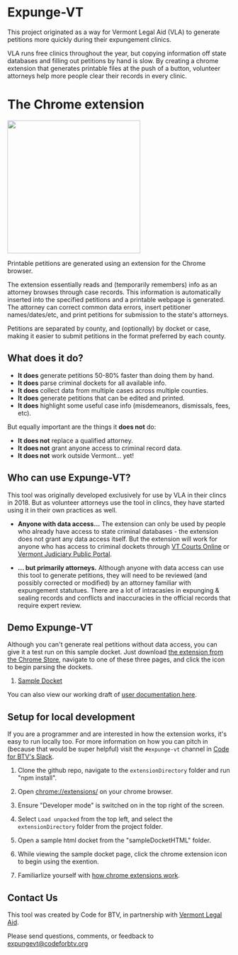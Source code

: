 # Expunge-VT

This project originated as a way for Vermont Legal Aid (VLA) to generate petitions more quickly during their expungement clinics.

VLA runs free clinics throughout the year, but copying information off state databases and filling out petitions by hand is slow. By creating a chrome extension that generates printable files at the push of a button, volunteer attorneys help more people clear their records in every clinic.

# The Chrome extension

[<img src="https://uploads-ssl.webflow.com/5f4f5872323e026126988212/5f56321f2220c927ad18423e_ChromeWebStore_BadgeWBorder_v2_496x150.png" width=300/>](https://chrome.google.com/webstore/detail/expungevt/kkooclhchngcejjphmbafbkkpnaimadn)

Printable petitions are generated using an extension for the Chrome browser.

The extension essentially reads and (temporarily remembers) info as an attorney browses through case records. This information is automatically inserted into the specified petitions and a printable webpage is generated. The attorney can correct common data errors, insert petitioner names/dates/etc, and print petitions for submission to the state's attorneys.

Petitions are separated by county, and (optionally) by docket or case, making it easier to submit petitions in the format preferred by each county.

## What does it do?

- **It does** generate petitions 50-80% faster than doing them by hand.
- **It does** parse criminal dockets for all available info.
- **It does** collect data from multiple cases across multiple counties.
- **It does** generate petitions that can be edited and printed.
- **It does** highlight some useful case info (misdemeanors, dismissals, fees, etc).

But equally important are the things it **does not** do:

- **It does not** replace a qualified attorney.
- **It does not** grant anyone access to criminal record data.
- **It does not** work outside Vermont... yet!

## Who can use Expunge-VT?

This tool was originally developed exclusively for use by VLA in their clincs in 2018. But as volunteer attorneys use the tool in clincs, they have started using it in their own practices as well.

- **Anyone with data access...** The extension can only be used by people who already have access to state criminal databases - the extension does not grant any data access itself. But the extension will work for anyone who has access to criminal dockets through [VT Courts Online](https://secure.vermont.gov/vtcdas/user) or [Vermont Judiciary Public Portal](https://publicportal.courts.vt.gov/Portal).

- **... but primarily attorneys.** Although anyone with data access can use this tool to generate petitions, they will need to be reviewed (and possibly corrected or modified) by an attorney familiar with expungement statutues. There are a lot of intracasies in expunging & sealing records and conflicts and inaccuracies in the official records that require expert review.

## Demo Expunge-VT

Although you can't generate real petitions without data access, you can give it a test run on this sample docket. Just download [the extension from the Chrome Store](https://chrome.google.com/webstore/detail/expungevt/kkooclhchngcejjphmbafbkkpnaimadn), navigate to one of these three pages, and click the icon to begin parsing the dockets.

1. [Sample Docket](http://htmlpreview.github.io/?https://github.com/codeforbtv/expunge-vt/blob/master/sampleDocketHTML/sample1.html)

You can also view our working draft of [user documentation here](https://docs.google.com/document/d/1tsb6ATu75B6rkEfKKBy32mENy5KHYtM-_wrg36Plc50/edit?usp=sharing).

## Setup for local development

If you are a programmer and are interested in how the extension works, it's easy to run locally too. For more information on how you can pitch in (because that would be super helpful) visit the `#expunge-vt` channel in [Code for BTV's Slack](http://cfbtv-slackin.herokuapp.com/).

1. Clone the github repo, navigate to the `extensionDirectory` folder and run "npm install".

1. Open [chrome://extensions/](chrome://extensions/) on your chrome browser.

1. Ensure "Developer mode" is switched on in the top right of the screen.

1. Select `Load unpacked` from the top left, and select the `extensionDirectory` folder from the project folder.

1. Open a sample html docket from the "sampleDocketHTML" folder.

1. While viewing the sample docket page, click the chrome extension icon to begin using the exention.

1. Familiarlize yourself with [how chrome extensions work](./README_EXTENSIONS_OVERVIEW.md).

## Contact Us

This tool was created by Code for BTV, in partnership with [Vermont Legal Aid](https://www.vtlegalaid.org/).

Please send questions, comments, or feedback to expungevt@codeforbtv.org
